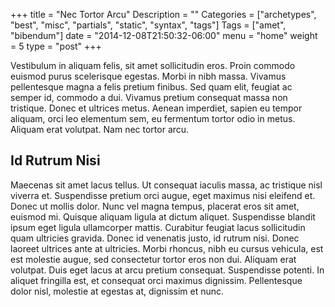 +++
title = "Nec Tortor Arcu"
Description = ""
Categories = ["archetypes", "best", "misc", "partials", "static", "syntax", "tags"]
Tags = ["amet", "bibendum"]
date = "2014-12-08T21:50:32-06:00"
menu = "home"
weight = 5
type = "post"
+++

Vestibulum in aliquam felis, sit amet sollicitudin eros. Proin commodo
euismod purus scelerisque egestas. Morbi in nibh massa. Vivamus
pellentesque magna a felis pretium finibus. Sed quam elit, feugiat ac
semper id, commodo a dui. Vivamus pretium consequat massa non
tristique. Donec et ultrices metus. Aenean imperdiet, sapien eu tempor
aliquam, orci leo elementum sem, eu fermentum tortor odio in metus.
Aliquam erat volutpat. Nam nec tortor arcu.
<!--more-->

## Id Rutrum Nisi

Maecenas sit amet lacus tellus. Ut consequat iaculis massa, ac
tristique nisl viverra et. Suspendisse pretium orci augue, eget
maximus nisi eleifend et. Donec ut mollis dolor. Nunc vel magna
tempus, placerat eros sit amet, euismod mi. Quisque aliquam ligula at
dictum aliquet. Suspendisse blandit ipsum eget ligula ullamcorper
mattis. Curabitur feugiat lacus sollicitudin quam ultricies gravida.
Donec id venenatis justo, id rutrum nisi. Donec laoreet ultrices ante
at ultricies. Morbi rhoncus, nibh eu cursus vehicula, est est molestie
augue, sed consectetur tortor eros non dui. Aliquam erat volutpat.
Duis eget lacus at arcu pretium consequat. Suspendisse potenti. In
aliquet fringilla est, et consequat orci maximus dignissim.
Pellentesque dolor nisl, molestie at egestas at, dignissim et nunc.